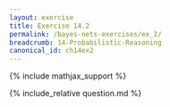 ```yaml
---
layout: exercise
title: Exercise 14.2
permalink: /bayes-nets-exercises/ex_2/
breadcrumb: 14-Probabilistic-Reasoning
canonical_id: ch14ex2
---
```


{% include mathjax_support %}
<div id="hiddden">{% include_relative question.md %}</div>